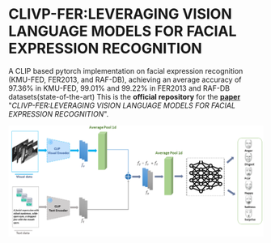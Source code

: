 # CLIVP-FER:LEVERAGING VISION LANGUAGE MODELS FOR FACIAL EXPRESSION RECOGNITION
A CLIP based pytorch implementation on facial expression recognition (KMU-FED, FER2013, and RAF-DB), achieving an average accuracy of 97.36%  in KMU-FED, 99.01% and 99.22% in FER2013  and RAF-DB datasets(state-of-the-art)
This is the **official repository** for the [**paper**](https://arxiv.org/abs/) "*CLIVP-FER:LEVERAGING VISION LANGUAGE MODELS FOR FACIAL EXPRESSION RECOGNITION*".


![figures/CLIParch12.png](figures/CLIParch12.png)
